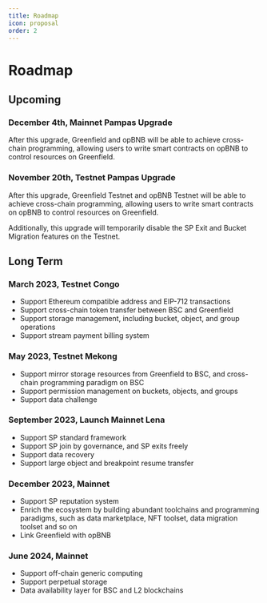 ```yaml
---
title: Roadmap
icon: proposal
order: 2
---
```


# Roadmap

## Upcoming

### December 4th, Mainnet Pampas Upgrade

After this upgrade, Greenfield and opBNB will be able to achieve cross-chain programming, allowing users to write smart
contracts on opBNB to control resources on Greenfield.

### November 20th, Testnet Pampas Upgrade

After this upgrade, Greenfield Testnet and opBNB Testnet will be able to achieve cross-chain programming, allowing users
to write smart contracts on opBNB to control resources on Greenfield.

Additionally, this upgrade will temporarily disable the SP Exit and Bucket Migration features on the Testnet.

## Long Term

### March 2023, Testnet Congo

- Support Ethereum compatible address and EIP-712 transactions
- Support cross-chain token transfer between BSC and Greenfield
- Support storage management, including bucket, object, and group operations
- Support stream payment billing system

### May 2023, Testnet Mekong

- Support mirror storage resources from Greenfield to BSC, and cross-chain programming paradigm on BSC
- Support permission management on buckets, objects, and groups
- Support data challenge

### September 2023, Launch Mainnet Lena

- Support SP standard framework
- Support SP join by governance, and SP exits freely
- Support data recovery
- Support large object and breakpoint resume transfer

### December 2023, Mainnet

- Support SP reputation system
- Enrich the ecosystem by building abundant toolchains and programming paradigms, such as data marketplace, NFT toolset,
  data migration toolset and so on
- Link Greenfield with opBNB

### June 2024, Mainnet

- Support off-chain generic computing
- Support perpetual storage
- Data availability layer for BSC and L2 blockchains